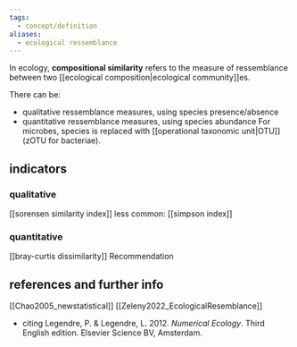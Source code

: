 ```yaml
---
tags:
  - concept/definition
aliases:
  - ecological ressemblance
---
```

In ecology, **compositional similarity** refers to the measure of ressemblance between two [[ecological composition|ecological community]]es.

There can be:
- qualitative ressemblance measures, using species presence/absence
- quantitative ressemblance measures, using species abundance 
For microbes, species is replaced with [[operational taxonomic unit|OTU]] (zOTU for bacteriae).
## indicators
### qualitative
[[sorensen similarity index]]
less common: [[simpson index]]
### quantitative
[[bray-curtis dissimilarity]]
Recommendation
## references and further info
[[Chao2005_newstatistical]]
[[Zeleny2022_EcologicalResemblance]]
- citing Legendre, P. & Legendre, L. 2012. _Numerical Ecology_. Third English edition. Elsevier Science BV, Amsterdam.
